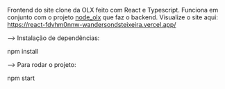 Frontend do site clone da OLX feito com React e Typescript. Funciona em conjunto com o projeto [node_olx](https://github.com/WandersonDSTeixeira/node_olx) que faz o backend. Visualize o site aqui: https://react-fdvhm0nnw-wandersondsteixeira.vercel.app/

—> Instalação de dependências:

npm install

—> Para rodar o projeto:

npm start